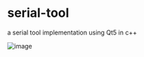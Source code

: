 # serial-tool
a serial tool implementation using Qt5 in c++

![image](http://github.com/bingshuizhilian/serial-tool/raw/master/resources/main%20window.jpg)
